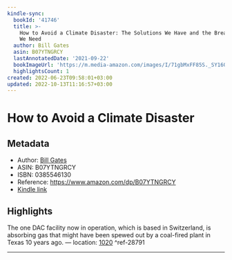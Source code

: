 ```yaml
---
kindle-sync:
  bookId: '41746'
  title: >-
    How to Avoid a Climate Disaster: The Solutions We Have and the Breakthroughs
    We Need
  author: Bill Gates
  asin: B07YTNGRCY
  lastAnnotatedDate: '2021-09-22'
  bookImageUrl: 'https://m.media-amazon.com/images/I/71gbMxFF85S._SY160.jpg'
  highlightsCount: 1
created: 2022-06-23T09:58:01+03:00
updated: 2022-10-13T11:16:57+03:00
---
```

# How to Avoid a Climate Disaster
## Metadata
* Author: [Bill Gates](https://www.amazon.com/Bill-Gates/e/B000AQ2T7Q/ref=dp_byline_cont_ebooks_1)
* ASIN: B07YTNGRCY
* ISBN: 0385546130
* Reference: https://www.amazon.com/dp/B07YTNGRCY
* [Kindle link](kindle://book?action=open&asin=B07YTNGRCY)

## Highlights
The one DAC facility now in operation, which is based in Switzerland, is absorbing gas that might have been spewed out by a coal-fired plant in Texas 10 years ago. — location: [1020](kindle://book?action=open&asin=B07YTNGRCY&location=1020) ^ref-28791

---
